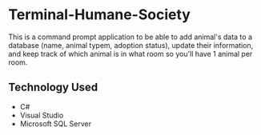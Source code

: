 # Terminal-Humane-Society
This is a command prompt application to be able to add animal's data to a database (name, animal typem, adoption status), update their information, and keep track of which animal is in what room so you'll have 1 animal per room.

## Technology Used
  * C#
  * Visual Studio
  * Microsoft SQL Server
